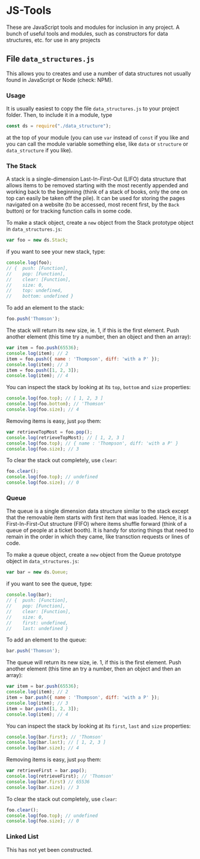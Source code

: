 # JS-Tools

These are JavaScript tools and modules for inclusion in any project. A bunch of useful tools and modules, such as constructors for data structures, etc. for use in any projects

## File `data_structures.js`
This allows you to creates and use a number of data structures not usually found in JavaScript or Node (check: NPM).
### Usage
It is usually easiest to copy the file `data_structures.js` to your project folder. Then, to include it in a module, type
```javascript
const ds = require("./data_structure");
```
at the top of your module (you can use `var` instead of `const` if you like and you can call the module variable something else, like `data` or `structure` or `data_structure` if you like).

### The Stack
A stack is a single-dimension Last-In-First-Out (LIFO) data structure that allows items to be removed starting with the most recently appended and working back to the beginning (think of a stack of books, only the one on top can easily be taken off the pile). It can be used for storing the pages navigated on a website (to be accessed, most recent first, by the `Back` button) or for tracking function calls in some code.

To make a stack object, create a `new` object from the Stack prototype object in `data_structures.js`:
```javascript
var foo = new ds.Stack;
```
if you want to see your new stack, type:
```javascript
console.log(foo);
// {  push: [Function],
//    pop: [Function],
//    clear: [Function],
//    size: 0,
//    top: undefined,
//    bottom: undefined }
```
To add an element to the stack:
```javascript
foo.push('Thomson');
```
The stack will return its new size, ie. 1, if this is the first element. Push another element (this time try a number, then an object and then an array):
```javascript
var item = foo.push(65536);
console.log(item); // 2
item = foo.push({ name : 'Thompson', diff: 'with a P' });
console.log(item); // 3
item = foo.push([1, 2, 3]);
console.log(item); // 4
```
You can inspect the stack by looking at its `top`, `bottom` and `size` properties:
```javascript
console.log(foo.top); // [ 1, 2, 3 ]
console.log(foo.bottom); // 'Thomson'
console.log(foo.size); // 4
```
Removing items is easy, just `pop` them:
```javascript
var retrieveTopMost = foo.pop();
console.log(retrieveTopMost); // [ 1, 2, 3 ]
console.log(foo.top); // { name : 'Thompson', diff: 'with a P' }
console.log(foo.size); // 3
```
To clear the stack out completely, use `clear`:
```javascript
foo.clear();
console.log(foo.top); // undefined
console.log(foo.size); // 0
```

### Queue
The queue is a single dimension data structure similar to the stack except that the removable item starts with first item that was loaded. Hence, it is a First-In-First-Out structure (FIFO) where items shuffle forward (think of a queue of people at a ticket booth). It is handy for storing things that need to remain in the order in which they came, like transction requests or lines of code.

To make a queue object, create a `new` object from the Queue prototype object in `data_structures.js`:
```javascript
var bar = new ds.Queue;
```
if you want to see the queue, type:
```javascript
console.log(bar);
// {  push: [Function],
//    pop: [Function],
//    clear: [Function],
//    size: 0,
//    first: undefined,
//    last: undefined }
```

To add an element to the queue:
```javascript
bar.push('Thomson');
```
The queue will return its new size, ie. 1, if this is the first element. Push another element (this time an try a number, then an object and then an array):
```javascript
var item = bar.push(65536);
console.log(item); // 2
item = bar.push({ name : 'Thompson', diff: 'with a P' });
console.log(item); // 3
item = bar.push([1, 2, 3]);
console.log(item); // 4
```
You can inspect the stack by looking at its `first`, `last` and `size` properties:
```javascript
console.log(bar.first); // 'Thomson'
console.log(bar.last); // [ 1, 2, 3 ]
console.log(bar.size); // 4
```
Removing items is easy, just `pop` them:
```javascript
var retrieveFirst = bar.pop();
console.log(retrieveFirst); // 'Thomson'
console.log(bar.first) // 65536
console.log(bar.size); // 3
```
To clear the stack out completely, use `clear`:
```javascript
foo.clear();
console.log(foo.top); // undefined
console.log(foo.size); // 0
```

### Linked List

This has not yet been constructed.
